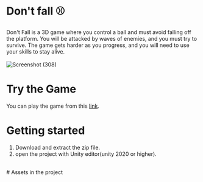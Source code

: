 # Don't fall ⚾

Don't Fall is a 3D game where you control a ball and must avoid falling off the platform. You will be attacked by waves of enemies, and you must try to survive. The game gets harder as you progress, and you will need to use your skills to stay alive.
 <br>
 <br>
![Screenshot (308)](https://github.com/MohammadGhaderi0/Don-t-fall/assets/107918334/78d51cd1-3df4-4020-b7b9-88496ec5bed0)
<br>
# Try the Game
You can play the game from this [link](https://codilla.ir/don-t-fall/).
<br>
# Getting started
1. Download and extract the zip file.
2. open the project with Unity editor(unity 2020 or higher).
<br>
# Assets in the project
